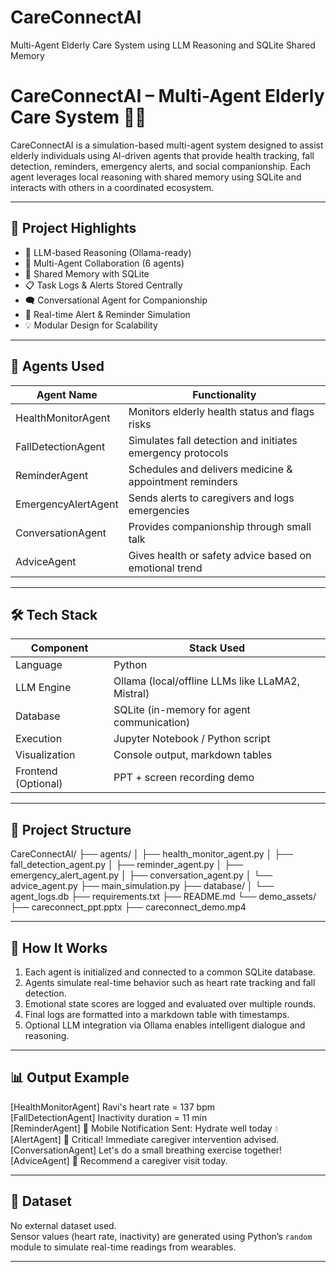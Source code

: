 # CareConnectAI
Multi-Agent Elderly Care System using LLM Reasoning and SQLite Shared Memory
# CareConnectAI – Multi-Agent Elderly Care System 👵🧠

CareConnectAI is a simulation-based multi-agent system designed to assist elderly individuals using AI-driven agents that provide health tracking, fall detection, reminders, emergency alerts, and social companionship. Each agent leverages local reasoning with shared memory using SQLite and interacts with others in a coordinated ecosystem.

---

## 🚀 Project Highlights

- 🤖 LLM-based Reasoning (Ollama-ready)
- 🧠 Multi-Agent Collaboration (6 agents)
- 💾 Shared Memory with SQLite
- 📋 Task Logs & Alerts Stored Centrally
- 🗨️ Conversational Agent for Companionship
- 🔔 Real-time Alert & Reminder Simulation
- 💡 Modular Design for Scalability

---

## 🧩 Agents Used

| Agent Name           | Functionality |
|----------------------|----------------|
| HealthMonitorAgent     | Monitors elderly health status and flags risks |
| FallDetectionAgent     | Simulates fall detection and initiates emergency protocols |
| ReminderAgent          | Schedules and delivers medicine & appointment reminders |
| EmergencyAlertAgent    | Sends alerts to caregivers and logs emergencies |
| ConversationAgent      | Provides companionship through small talk |
| AdviceAgent            | Gives health or safety advice based on emotional trend |

---

## 🛠️ Tech Stack

| Component      | Stack Used |
|----------------|------------|
| Language       | Python |
| LLM Engine     | Ollama (local/offline LLMs like LLaMA2, Mistral) |
| Database       | SQLite (in-memory for agent communication) |
| Execution      | Jupyter Notebook / Python script |
| Visualization  | Console output, markdown tables |
| Frontend (Optional) | PPT + screen recording demo |

---

## 📁 Project Structure

CareConnectAI/
├── agents/
│   ├── health_monitor_agent.py
│   ├── fall_detection_agent.py
│   ├── reminder_agent.py
│   ├── emergency_alert_agent.py
│   ├── conversation_agent.py
│   └── advice_agent.py
├── main_simulation.py
├── database/
│   └── agent_logs.db
├── requirements.txt
├── README.md
└── demo_assets/
    ├── careconnect_ppt.pptx
    ├── careconnect_demo.mp4

---

## 🧪 How It Works

1. Each agent is initialized and connected to a common SQLite database.
2. Agents simulate real-time behavior such as heart rate tracking and fall detection.
3. Emotional state scores are logged and evaluated over multiple rounds.
4. Final logs are formatted into a markdown table with timestamps.
5. Optional LLM integration via Ollama enables intelligent dialogue and reasoning.

---

## 📊 Output Example

[HealthMonitorAgent] Ravi's heart rate = 137 bpm  
[FallDetectionAgent] Inactivity duration = 11 min  
[ReminderAgent] 📲 Mobile Notification Sent: Hydrate well today 💧  
[AlertAgent] 🚨 Critical! Immediate caregiver intervention advised.  
[ConversationAgent] Let's do a small breathing exercise together!  
[AdviceAgent] 🔔 Recommend a caregiver visit today.

---

## 📂 Dataset

No external dataset used.  
Sensor values (heart rate, inactivity) are generated using Python’s `random` module to simulate real-time readings from wearables.

---

